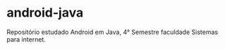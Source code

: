 # android-java
Repositório estudado Android em Java, 4° Semestre faculdade Sistemas para internet. 
